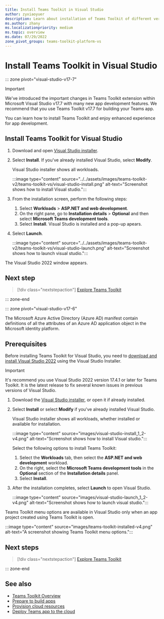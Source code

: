 ```yaml
---
title: Install Teams Toolkit in Visual Studio
author: zyxiaoyuer
description: Learn about installation of Teams Toolkit of different versions in Visual Studio, and marketplace.
ms.author: zhany
ms.localizationpriority: medium
ms.topic: overview
ms.date: 07/29/2022
zone_pivot_groups: teams-toolkit-platform-vs
---
```


# Install Teams Toolkit in Visual Studio

::: zone pivot="visual-studio-v17-7"

> [!IMPORTANT]
> We've introduced the important changes in Teams Toolkit extension within Microsoft Visual Studio v17.7 with many new app development features. We recommend that you use Teams Toolkit v17.7 for building your Teams app.

You can learn how to install Teams Toolkit and enjoy enhanced experience for app development.

## Install Teams Toolkit for Visual Studio

1. Download and open [Visual Studio installer](https://aka.ms/VSDownload).
1. Select **Install**. If you've already installed Visual Studio, select **Modify**.

   Visual Studio installer shows all workloads.

   :::image type="content" source="../../assets/images/teams-toolkit-v2/teams-toolkit-vs/visual-studio-install.png" alt-text="Screenshot shows how to install Visual studio.":::

1. From the installation screen, perform the following steps:
   1. Select **Workloads** > **ASP.NET and web development**.
   1. On the right pane, go to **Installation details** > **Optional** and then select **Microsoft Teams development tools**.
   1. Select **Install**. Visual Studio is installed and a pop-up apears.

1. Select **Launch**.

   :::image type="content" source="../../assets/images/teams-toolkit-v2/teams-toolkit-vs/visual-studio-launch.png" alt-text="Screenshot shows how to launch visual studio.":::

The Visual Studio 2022 window appears.

## Next step

> [!div class="nextstepaction"]
> [Explore Teams Toolkit](explore-Teams-Toolkit-vs.md)

::: zone-end

::: zone pivot="visual-studio-v17-6"

The Microsoft Azure Active Directory (Azure AD) manifest contain definitions of all the attributes of an Azure AD application object in the Microsoft identity platform.

## Prerequisites

Before installing Teams Toolkit for Visual Studio, you need to [download and install Visual Studio 2022](https://aka.ms/VSDownload) using the Visual Studio Installer.

   > [!IMPORTANT]
   > It's recommend you use Visual Studio 2022 version 17.4.1 or later for Teams Toolkit. It is the latest release to fix several known issues in previous versions of Visual Studio.

1. Download the [Visual Studio installer](https://aka.ms/VSDownload), or open it if already installed.
1. Select **Install** or select **Modify** if you've already installed Visual Studio.

   Visual Studio installer shows all workloads, whether installed or available for installation.

   :::image type="content" source="images/visual-studio-install_1_2-v4.png" alt-text="Screenshot shows how to install Visual studio.":::

   Select the following options to install Teams Toolkit:
   1. Select the **Workloads** tab, then select the **ASP.NET and web development** workload.
   1. On the right, select the **Microsoft Teams development tools** in the **Optional** section of the **Installation details** panel.
   1. Select **Install**.

1. After the installation completes, select **Launch** to open Visual Studio.

   :::image type="content" source="images/visual-studio-launch_1_2-v4.png" alt-text="Screenshot shows how to launch visual studio.":::

Teams Toolkit menu options are available in Visual Studio only when an app project created using Teams Toolkit is open.

:::image type="content" source="images/teams-toolkit-installed-v4.png" alt-text="A screenshot showing Teams Toolkit menu options.":::

## Next steps

> [!div class="nextstepaction"]
> [Explore Teams Toolkit](explore-Teams-Toolkit-vs.md)

::: zone-end

## See also

* [Teams Toolkit Overview](teams-toolkit-fundamentals-vs.md)
* [Prepare to build apps](build-environments-v4.md)
* [Provision cloud resources](provision-vs.md)
* [Deploy Teams app to the cloud](deploy-vs.md)
